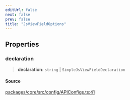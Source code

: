 ```yaml
---
editUrl: false
next: false
prev: false
title: "JsViewFieldOptions"
---
```


## Properties

### declaration

> **declaration**: `string` \| `SimpleJsViewFieldDeclaration`

#### Source

[packages/core/src/config/APIConfigs.ts:41](https://github.com/mProjectsCode/obsidian-meta-bind-plugin/blob/5952743cb03c16c1a586df9c5fea8ee1061e6cec/packages/core/src/config/APIConfigs.ts#L41)
